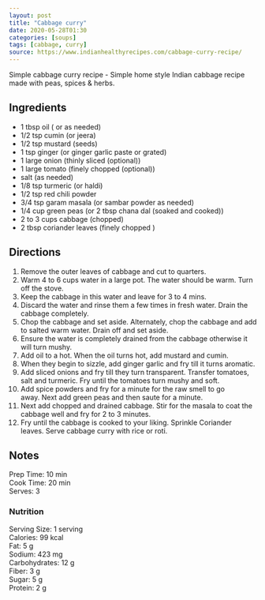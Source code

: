 ```yaml
---
layout: post
title: "Cabbage curry"
date: 2020-05-28T01:30
categories: [soups]
tags: [cabbage, curry]
source: https://www.indianhealthyrecipes.com/cabbage-curry-recipe/
---
```

Simple cabbage curry recipe - Simple home style Indian cabbage recipe made with peas, spices & herbs.

## Ingredients ##

- 1 tbsp oil ( or as needed)
- 1/2 tsp cumin (or jeera)
- 1/2 tsp mustard (seeds)
- 1 tsp ginger (or ginger garlic paste or grated)
- 1 large onion (thinly sliced (optional))
- 1 large tomato (finely chopped (optional))
- salt (as needed)
- 1/8 tsp turmeric (or haldi)
- 1/2 tsp red chili powder
- 3/4 tsp garam masala (or sambar powder as needed)
- 1/4 cup green peas (or 2 tbsp chana dal (soaked and cooked))
- 2 to 3 cups cabbage (chopped)
- 2 tbsp coriander leaves (finely chopped )

## Directions ##

1. Remove the outer leaves of cabbage and cut to quarters.
2. Warm 4 to 6 cups water in a large pot. The water should be warm. Turn off the stove.
3. Keep the cabbage in this water and leave for 3 to 4 mins.
4. Discard the water and rinse them a few times in fresh water. Drain the cabbage completely.
5. Chop the cabbage and set aside. Alternately, chop the cabbage and add to salted warm water. Drain off and set aside.
6. Ensure the water is completely drained from the cabbage otherwise it will turn mushy.
7. Add oil to a hot. When the oil turns hot, add mustard and cumin.
8. When they begin to sizzle, add ginger garlic and fry till it turns aromatic.
9. Add sliced onions and fry till they turn transparent. Transfer tomatoes, salt and turmeric. Fry until the tomatoes turn mushy and soft.
10. Add spice powders and fry for a minute for the raw smell to go away. Next add green peas and then saute for a minute.
11. Next add chopped and drained cabbage. Stir for the masala to coat the cabbage well and fry for 2 to 3 minutes.
12. Fry until the cabbage is cooked to your liking. Sprinkle Coriander leaves. Serve cabbage curry with rice or roti.

## Notes ##

Prep Time: 10 min  
Cook Time: 20 min  
Serves: 3

### Nutrition ###

Serving Size: 1 serving  
Calories: 99 kcal  
Fat: 5 g  
Sodium: 423 mg  
Carbohydrates: 12 g  
Fiber: 3 g  
Sugar: 5 g  
Protein: 2 g  


